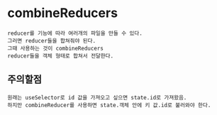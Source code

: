 # combineReducers

```
reducer를 기능에 따라 여러개의 파일을 만들 수 있다.
그러면 reducer들을 합쳐줘야 된다.
그때 사용하는 것이 combineReducers
reducer들을 객체 형태로 합쳐서 전달한다.
```

## 주의할점

```
원래는 useSelector로 id 값을 가져오고 싶으면 state.id로 가져왔음.
하지만 combineReducer를 사용하면 state.객체 안에 키 값.id로 불러와야 한다.
```
